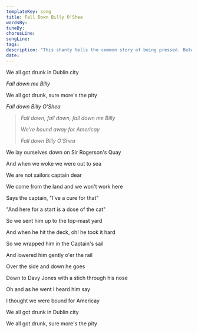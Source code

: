 ```yaml
---
templateKey: song
title: Fall Down Billy O'Shea  
wordsBy:
tuneBy:
chorusLine:
songLine:
tags:
description: "This shanty tells the common story of being pressed. Between 1664 and 1814, Impressment was used to fill the crews of British navy ships. Any man between 18 and 55 with sailing ability could be pressed into service by the Navy Impressment Service, known as 'The Press Gang'. The punishment for refusing was hanging. Having attempted to plead that they are non sailors, the captain whips Billy O'Shea up the rigging, where his lack of topsman ability soon leads to his early demise.  *Sir John Rogerson\'s Quay is a street and quay in Dublin on the south bank of the River Liffey between City Quay in the west and Britain Quay. Named for politician and property developer Sir John Rogerson (1648--1724), the quay was formerly part of Dublin Port. The cat referred to is, of course, the cat o nine tails."
date:
---
```

We all got drunk in Dublin city

*Fall down me Billy*

We all got drunk, sure more\'s the pity

*Fall down Billy O\'Shea*

> *Fall down, fall down, fall down me Billy*
>
> *We\'re bound away for Americay*
>
> *Fall down Billy O\'Shea*

We lay ourselves down on Sir Rogerson\'s Quay

And when we woke we were out to sea

We are not sailors captain dear

We come from the land and we won't work here

Says the captain, \"I\'ve a cure for that\"

\"And here for a start is a dose of the cat\"

So we sent him up to the top-mast yard

And when he hit the deck, oh! he took it hard

So we wrapped him in the Captain\'s sail

And lowered him gently o\'er the rail

Over the side and down he goes

Down to Davy Jones with a stich through his nose

Oh and as he went I heard him say

I thought we were bound for Americay

We all got drunk in Dublin city

We all got drunk, sure more\'s the pity
